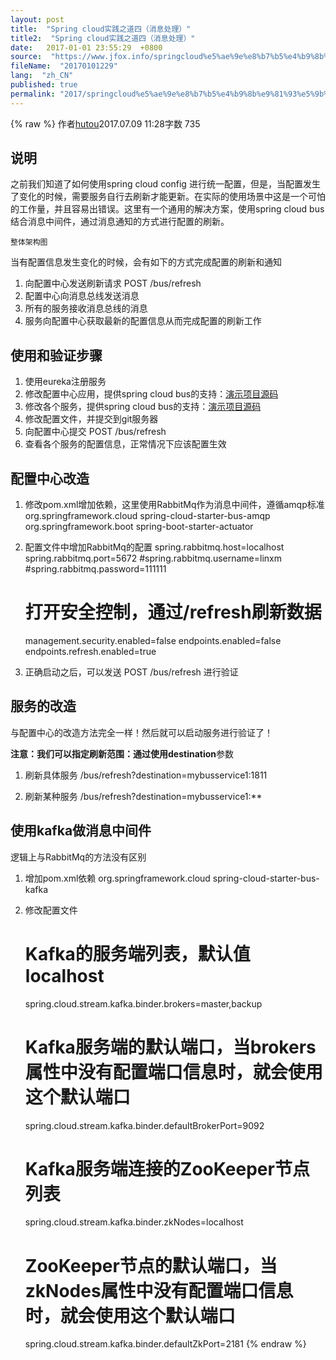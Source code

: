 ```yaml
---
layout: post
title:  "Spring cloud实践之道四（消息处理）"
title2:  "Spring cloud实践之道四（消息处理）"
date:   2017-01-01 23:55:29  +0800
source:  "https://www.jfox.info/springcloud%e5%ae%9e%e8%b7%b5%e4%b9%8b%e9%81%93%e5%9b%9b%e6%b6%88%e6%81%af%e5%a4%84%e7%90%86.html"
fileName:  "20170101229"
lang:  "zh_CN"
published: true
permalink: "2017/springcloud%e5%ae%9e%e8%b7%b5%e4%b9%8b%e9%81%93%e5%9b%9b%e6%b6%88%e6%81%af%e5%a4%84%e7%90%86.html"
---
```

{% raw %}
作者[hutou](/u/67378d2013bb)2017.07.09 11:28字数 735
## 说明

之前我们知道了如何使用spring cloud config 进行统一配置，但是，当配置发生了变化的时候，需要服务自行去刷新才能更新。在实际的使用场景中这是一个可怕的工作量，并且容易出错误。这里有一个通用的解决方案，使用spring cloud bus结合消息中间件，通过消息通知的方式进行配置的刷新。
 
  
  
    整体架构图 
   
  
 
当有配置信息发生变化的时候，会有如下的方式完成配置的刷新和通知

1. 向配置中心发送刷新请求 POST /bus/refresh
2. 配置中心向消息总线发送消息
3. 所有的服务接收消息总线的消息
4. 服务向配置中心获取最新的配置信息从而完成配置的刷新工作

## 使用和验证步骤

1. 使用eureka注册服务
2. 修改配置中心应用，提供spring cloud bus的支持：[演示项目源码](https://www.jfox.info/go.php?url=https://github.com/hutou-workhouse/miscroServiceHello/tree/master/springCloudConfigBusServer)
3. 修改各个服务，提供spring cloud bus的支持：[演示项目源码](https://www.jfox.info/go.php?url=https://github.com/hutou-workhouse/miscroServiceHello/tree/master/springCloudConfigBusClient)
4. 修改配置文件，并提交到git服务器
5. 向配置中心提交 POST /bus/refresh
6. 查看各个服务的配置信息，正常情况下应该配置生效

## 配置中心改造

1. 修改pom.xml增加依赖，这里使用RabbitMq作为消息中间件，遵循amqp标准
         <dependency>
             <groupId>org.springframework.cloud</groupId>
             <artifactId>spring-cloud-starter-bus-amqp</artifactId>
         </dependency>    
         <dependency>
             <groupId>org.springframework.boot</groupId>
             <artifactId>spring-boot-starter-actuator</artifactId>
         </dependency>

2. 配置文件中增加RabbitMq的配置
    spring.rabbitmq.host=localhost
    spring.rabbitmq.port=5672
    #spring.rabbitmq.username=linxm
    #spring.rabbitmq.password=111111
    # 打开安全控制，通过/refresh刷新数据
    management.security.enabled=false
    endpoints.enabled=false
    endpoints.refresh.enabled=true

3. 正确启动之后，可以发送 POST /bus/refresh 进行验证

## 服务的改造

与配置中心的改造方法完全一样！然后就可以启动服务进行验证了！

**注意：**我们可以指定刷新范围：通过使用**destination**参数

1. 刷新具体服务
    /bus/refresh?destination=mybusservice1:1811

2. 刷新某种服务
    /bus/refresh?destination=mybusservice1:**

## 使用kafka做消息中间件

逻辑上与RabbitMq的方法没有区别

1. 增加pom.xml依赖
    <dependency>
     <groupId>org.springframework.cloud</groupId>
     <artifactId>spring-cloud-starter-bus-kafka</artifactId>
    </dependency>

2. 修改配置文件
    # Kafka的服务端列表，默认值localhost
    spring.cloud.stream.kafka.binder.brokers=master,backup
    # Kafka服务端的默认端口，当brokers属性中没有配置端口信息时，就会使用这个默认端口        
    spring.cloud.stream.kafka.binder.defaultBrokerPort=9092
    # Kafka服务端连接的ZooKeeper节点列表
    spring.cloud.stream.kafka.binder.zkNodes=localhost
    # ZooKeeper节点的默认端口，当zkNodes属性中没有配置端口信息时，就会使用这个默认端口    
    spring.cloud.stream.kafka.binder.defaultZkPort=2181
{% endraw %}